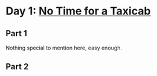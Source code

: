 # Day 1: [No Time for a Taxicab](https://adventofcode.com/2016/day/1)

## Part 1

Nothing special to mention here, easy enough.

## Part 2

